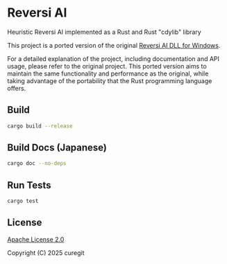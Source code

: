 # Reversi AI

Heuristic Reversi AI implemented as a Rust and Rust "cdylib" library

This project is a ported version of the original [Reversi AI DLL for Windows](https://github.com/curegit/reversi-ai-dll).

For a detailed explanation of the project, including documentation and API usage, please refer to the original project. This ported version aims to maintain the same functionality and performance as the original, while taking advantage of the portability that the Rust programming language offers.

## Build

```sh
cargo build --release
```

## Build Docs (Japanese)

```sh
cargo doc --no-deps
```

## Run Tests

```sh
cargo test
```

## License

[Apache License 2.0](LICENSE)

Copyright (C) 2025 curegit
